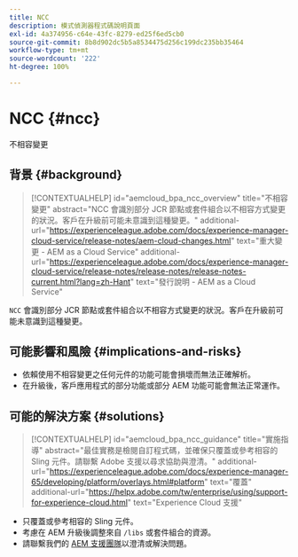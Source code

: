 ```yaml
---
title: NCC
description: 模式偵測器程式碼說明頁面
exl-id: 4a374956-c64e-43fc-8279-ed25f6ed5cb0
source-git-commit: 8b8d902dc5b5a8534475d256c199dc235bb35464
workflow-type: tm+mt
source-wordcount: '222'
ht-degree: 100%

---
```


# NCC {#ncc}

不相容變更

## 背景 {#background}

>[!CONTEXTUALHELP]
>id="aemcloud_bpa_ncc_overview"
>title="不相容變更"
>abstract="NCC 會識別部分 JCR 節點或套件組合以不相容方式變更的狀況。客戶在升級前可能未意識到這種變更。"
>additional-url="https://experienceleague.adobe.com/docs/experience-manager-cloud-service/release-notes/aem-cloud-changes.html" text="重大變更 - AEM as a Cloud Service"
>additional-url="https://experienceleague.adobe.com/docs/experience-manager-cloud-service/release-notes/release-notes/release-notes-current.html?lang=zh-Hant" text="發行說明 - AEM as a Cloud Service"

`NCC` 會識別部分 JCR 節點或套件組合以不相容方式變更的狀況。客戶在升級前可能未意識到這種變更。

## 可能影響和風險 {#implications-and-risks}

* 依賴使用不相容變更之任何元件的功能可能會損壞而無法正確解析。
* 在升級後，客戶應用程式的部分功能或部分 AEM 功能可能會無法正常運作。

## 可能的解決方案 {#solutions}

>[!CONTEXTUALHELP]
>id="aemcloud_bpa_ncc_guidance"
>title="實施指導"
>abstract="最佳實務是檢閱自訂程式碼，並確保只覆蓋或參考相容的 Sling 元件。請聯繫 Adobe 支援以尋求協助與澄清。"
>additional-url="https://experienceleague.adobe.com/docs/experience-manager-65/developing/platform/overlays.html#platform" text="覆蓋"
>additional-url="https://helpx.adobe.com/tw/enterprise/using/support-for-experience-cloud.html" text="Experience Cloud 支援"

* 只覆蓋或參考相容的 Sling 元件。
* 考慮在 AEM 升級後調整來自 `/libs` 或套件組合的資源。
* 請聯繫我們的 [AEM 支援團隊](https://helpx.adobe.com/tw/enterprise/using/support-for-experience-cloud.html)以澄清或解決問題。

